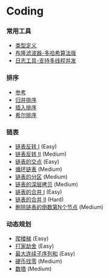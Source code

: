 # Coding
### 常用工具
* [类型定义](https://github.com/zydirtyfish/Coding/blob/master/common_types.h)
* [布隆滤波器-多哈希算法版](https://github.com/zydirtyfish/Coding/blob/master/bloom_filter.cpp)
* [日志工具-支持多线程并发](https://github.com/zydirtyfish/Coding/blob/master/clog.cpp)

### 排序
* [参考](https://www.cnblogs.com/hokky/p/8529042.html)
* [归并排序](https://github.com/zydirtyfish/Coding/blob/master/merge_sort.cpp)
* [插入排序](https://github.com/zydirtyfish/Coding/blob/master/insert_sort.cpp)
* [希尔排序](https://github.com/zydirtyfish/Coding/blob/master/shell_sort.cpp)

### 链表
* [链表反转 I](https://github.com/zydirtyfish/Coding/blob/master/206_Reverse%20Linked%20List.cpp) (Easy)
* [链表反转 II](https://github.com/zydirtyfish/Coding/blob/master/92_Reverse%20Linked%20List%20II.cpp) (Medium)
* [链表的交点](https://github.com/zydirtyfish/Coding/blob/master/160_Intersection%20of%20Two%20Linked%20Lists.cpp) (Easy)
* [循环链表](https://github.com/zydirtyfish/Coding/blob/master/142_Linked%20List%20Cycle%20II.cpp) (Medium)
* [链表的分区](https://github.com/zydirtyfish/Coding/blob/master/86_Partition%20List.cpp) (Medium)
* [链表的深层拷贝](https://github.com/zydirtyfish/Coding/blob/master/138_Copy%20List%20with%20Random%20Pointer.cpp) (Medium)
* [链表的合并 I](https://github.com/zydirtyfish/Coding/blob/master/21_Merge%20Two%20Sorted%20Lists.cpp) (Easy)
* [链表的合并 II](https://github.com/zydirtyfish/Coding/blob/master/23_Merge%20k%20Sorted%20Lists.cpp) (Hard)
* [删除链表的倒数第N个节点](https://github.com/zydirtyfish/Coding/blob/master/19_Remove%20Nth%20Node%20From%20End%20of%20List.cpp) (Medium)

### 动态规划
* [爬楼梯](https://github.com/zydirtyfish/Coding/blob/master/70_Climbing%20Stairs.cpp) (Easy)
* [打家劫舍](https://github.com/zydirtyfish/Coding/blob/master/198_House%20Robber.cpp) (Easy)
* [最大连续子序列和](https://github.com/zydirtyfish/Coding/blob/master/53_Maximum%20Subarray.cpp) (Easy)
* [硬币找零](https://github.com/zydirtyfish/Coding/blob/master/322_Coin%20Change.cpp) (Medium)
* [数塔](https://github.com/zydirtyfish/Coding/blob/master/120_Triangle.cpp) (Medium)
